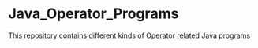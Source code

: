 # Java_Operator_Programs
This repository contains different kinds of Operator related Java programs

